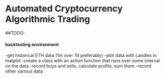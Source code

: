 Automated Cryptocurrency Algorithmic Trading
========


##TODO:

#### backtesting environment
-get historical ETH data (1m over 7d preferably)
-plot data with candles in matplot
-create a class with an action function that runs over some interval on the data
-record buys and sells, calculate profits, sum them
-record other various data
